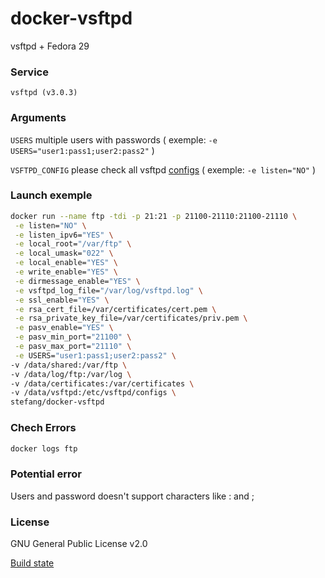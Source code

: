 # docker-vsftpd

vsftpd + Fedora 29

### Service
 
`vsftpd (v3.0.3)`

### Arguments

`USERS` multiple users with passwords ( exemple: ```-e USERS="user1:pass1;user2:pass2"``` ) 

`VSFTPD_CONFIG` please check all vsftpd [configs](http://vsftpd.beasts.org/vsftpd_conf.html) ( exemple: ```-e listen="NO"``` ) 
      
### Launch exemple

```bash 
docker run --name ftp -tdi -p 21:21 -p 21100-21110:21100-21110 \
 -e listen="NO" \
 -e listen_ipv6="YES" \
 -e local_root="/var/ftp" \
 -e local_umask="022" \
 -e local_enable="YES" \
 -e write_enable="YES" \
 -e dirmessage_enable="YES" \
 -e vsftpd_log_file="/var/log/vsftpd.log" \
 -e ssl_enable="YES" \
 -e rsa_cert_file=/var/certificates/cert.pem \
 -e rsa_private_key_file=/var/certificates/priv.pem \
 -e pasv_enable="YES" \
 -e pasv_min_port="21100" \
 -e pasv_max_port="21110" \
 -e USERS="user1:pass1;user2:pass2" \
-v /data/shared:/var/ftp \
-v /data/log/ftp:/var/log \
-v /data/certificates:/var/certificates \
-v /data/vsftpd:/etc/vsftpd/configs \
stefang/docker-vsftpd
```

### Chech Errors

```bash
docker logs ftp
```

### Potential error

Users and password doesn't support characters like : and ;
    
### License

GNU General Public License v2.0

    
[Build state](https://cloud.docker.com/repository/docker/stefang/docker-vsftpd/builds)
